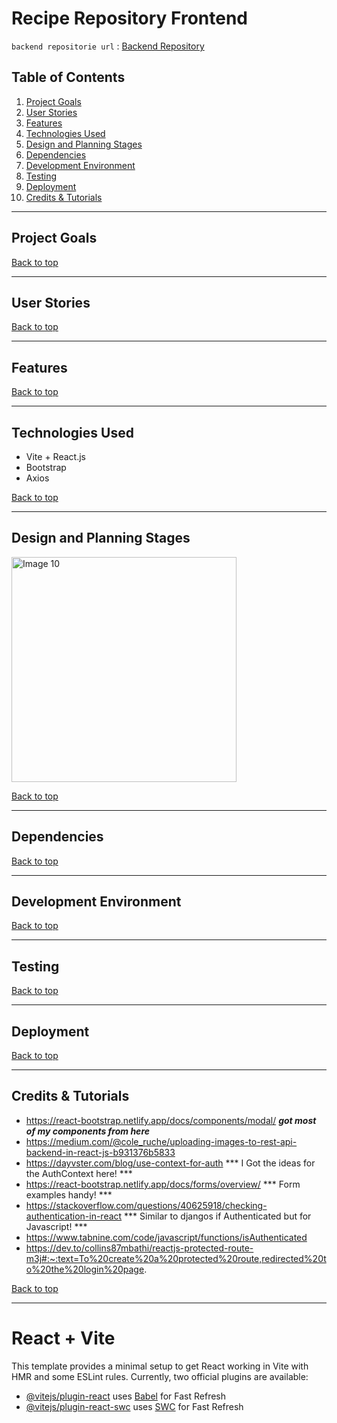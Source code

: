 

# Recipe Repository Frontend

`backend repositorie url` : [Backend Repository](https://github.com/Moonchichiii/recipe-repository-backend)

## Table of Contents
1. [Project Goals](#project-goals)
2. [User Stories](#user-stories)
3. [Features](#features)
4. [Technologies Used](#technologies-used)
5. [Design and Planning Stages](#design-and-planning-stages)
6. [Dependencies](#dependencies)
7. [Development Environment](#development-environment)
8. [Testing](#testing)
9. [Deployment](#deployment)
10. [Credits & Tutorials](#credits-&-tutorials)

----------

## Project Goals


[Back to top](#table-of-contents)

----------

## User Stories


[Back to top](#table-of-contents)

----------

## Features

[Back to top](#table-of-contents)

----------

## Technologies Used
 
- Vite + React.js
- Bootstrap
- Axios 

[Back to top](#table-of-contents)

----------

## Design and Planning Stages



<p>
 <img src="/readmecontent/images/balsamiq1.png" alt="Image 10" width="360"/>
 
 
 </p>

[Back to top](#table-of-contents)

----------

## Dependencies

[Back to top](#table-of-contents)

----------

## Development Environment


[Back to top](#table-of-contents)

----------

## Testing


[Back to top](#table-of-contents)

----------

## Deployment


[Back to top](#table-of-contents)

----------

## Credits & Tutorials
- https://react-bootstrap.netlify.app/docs/components/modal/ ***got most of my components from here*** 
- https://medium.com/@cole_ruche/uploading-images-to-rest-api-backend-in-react-js-b931376b5833
- https://dayvster.com/blog/use-context-for-auth  *** I Got the ideas for the AuthContext here! ***
- https://react-bootstrap.netlify.app/docs/forms/overview/ *** Form examples handy! ***
- https://stackoverflow.com/questions/40625918/checking-authentication-in-react *** Similar to djangos if Authenticated but for Javascript! ***
- https://www.tabnine.com/code/javascript/functions/isAuthenticated 
- https://dev.to/collins87mbathi/reactjs-protected-route-m3j#:~:text=To%20create%20a%20protected%20route,redirected%20to%20the%20login%20page.

[Back to top](#table-of-contents)

----------






























































































# React + Vite

This template provides a minimal setup to get React working in Vite with HMR and some ESLint rules.
Currently, two official plugins are available:
- [@vitejs/plugin-react](https://github.com/vitejs/vite-plugin-react/blob/main/packages/plugin-react/README.md) uses [Babel](https://babeljs.io/) for Fast Refresh
- [@vitejs/plugin-react-swc](https://github.com/vitejs/vite-plugin-react-swc) uses [SWC](https://swc.rs/) for Fast Refresh
